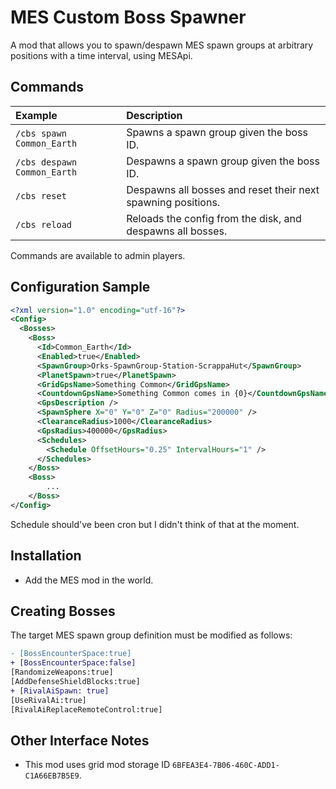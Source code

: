 # MES Custom Boss Spawner

A mod that allows you to spawn/despawn MES spawn groups at arbitrary positions with a time interval, using MESApi. 

## Commands

|Example|Description|
|:--|:--|
|`/cbs spawn Common_Earth`|Spawns a spawn group given the boss ID.|
|`/cbs despawn Common_Earth`|Despawns a spawn group given the boss ID.|
|`/cbs reset`|Despawns all bosses and reset their next spawning positions.|
|`/cbs reload`|Reloads the config from the disk, and despawns all bosses.|

Commands are available to admin players.

## Configuration Sample

```xml
<?xml version="1.0" encoding="utf-16"?>
<Config>
  <Bosses>
    <Boss>
      <Id>Common_Earth</Id>
      <Enabled>true</Enabled>
      <SpawnGroup>Orks-SpawnGroup-Station-ScrappaHut</SpawnGroup>
      <PlanetSpawn>true</PlanetSpawn>
      <GridGpsName>Something Common</GridGpsName>
      <CountdownGpsName>Something Common comes in {0}</CountdownGpsName>
      <GpsDescription />
      <SpawnSphere X="0" Y="0" Z="0" Radius="200000" />
      <ClearanceRadius>1000</ClearanceRadius>
      <GpsRadius>400000</GpsRadius>
      <Schedules>
        <Schedule OffsetHours="0.25" IntervalHours="1" />
      </Schedules>
    </Boss>
    <Boss>
        ...
    </Boss>
</Config>
```

Schedule should've been cron but I didn't think of that at the moment.

## Installation

- Add the MES mod in the world.

## Creating Bosses

The target MES spawn group definition must be modified as follows:

```diff
- [BossEncounterSpace:true]
+ [BossEncounterSpace:false]
[RandomizeWeapons:true]
[AddDefenseShieldBlocks:true]
+ [RivalAiSpawn: true]
[UseRivalAi:true]
[RivalAiReplaceRemoteControl:true]
```

## Other Interface Notes

- This mod uses grid mod storage ID `6BFEA3E4-7B06-460C-ADD1-C1A66EB7B5E9`.